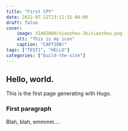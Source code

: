 ```yaml
---
title: "First CPY"
date: 2022-07-22T23:11:31-04:00
draft: false
cover:
    image: XIAOZHOU/xiaozhou-2b/xiaozhou.png
    alt: "This is my icon"
    caption: "CAPTION!"
tags: ["TEST1", "HELLO"]
categories: ["build-the-site"]
---
```


## Hello, world. 

This is the first page generating with Hugo. 


### First paragraph

Blah, blah, emmmm.... 


